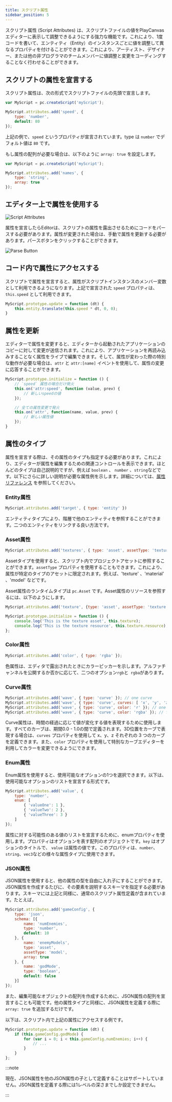 ```yaml
---
title: スクリプト属性
sidebar_position: 5
---
```


スクリプト属性 (Script Attributes) は、スクリプトファイルの値をPlayCanvasエディターに表示して調整できるようにする強力な機能です。これにより、1度コードを書いて、エンティティ（Entity）のインスタンスごとに値を調整して異なるプロパティを付けることができます。これにより、アーティスト、デザイナー、または他の非プログラマのチームメンバーに値調整と変更をコーディングすることなく行わせることができます。

## スクリプトの属性を宣言する

スクリプト属性は、次の形式でスクリプトファイルの先頭で宣言します。

```javascript
var MyScript = pc.createScript('myScript');

MyScript.attributes.add('speed', {
    type: 'number',
    default: 80
});
```

上記の例で、`speed` というプロパティが宣言されています。type は `number` でデフォルト値は `80` です。

もし属性の配列が必要な場合は、以下のように `array: true` を設定します。

```javascript
var MyScript = pc.createScript('myScript');

MyScript.attributes.add('names', {
    type: 'string',
    array: true
});
```

## エディター上で属性を使用する

![Script Attributes](/images/user-manual/scripting/script-attributes.png)

属性を宣言したらEditorは、スクリプトの属性を露出させるためにコードをパースする必要があります。属性が変更された場合は、手動で属性を更新する必要があります。パースボタンをクリックすることができます。

![Parse Button](/images/user-manual/scripting/script-parse-button.png)

## コード内で属性にアクセスする

スクリプトで属性を宣言すると、属性がスクリプトインスタンスのメンバー変数として利用できるようになります。上記で宣言された `speed` プロパティは、`this.speed` として利用できます。

```javascript
MyScript.prototype.update = function (dt) {
    this.entity.translate(this.speed * dt, 0, 0);
}
```

## 属性を更新

エディターで属性を変更すると、エディターから起動されたアプリケーションのコピーに対して変更が送信されます。これにより、アプリケーションを再読み込みすることなく属性をライブで編集できます。そして、属性が変わった際の特別な動作が必要な場合は、`attr` と `attr:[name]` イベントを使用して、属性の変更に応答することができます。

```javascript
MyScript.prototype.initialize = function () {
    // `speed` 属性の場合だけ発火
    this.on('attr:speed', function (value, prev) {
        // 新しいspeedの値
    });

    // 全ての属性変更で発火
    this.on('attr', function(name, value, prev) {
        // 新しい属性値
    });
}
```

## 属性のタイプ

属性を宣言する際は、その属性のタイプも指定する必要があります。これにより、エディターが属性を編集するための関連コントロールを表示できます。ほとんどのタイプは自己説明的ですが、例えば `boolean` 、 `number` 、`string`などです。以下にさらに詳しい説明が必要な属性例を示します。詳細については、[属性リファレンス][3] を参照してください。

### Entity属性

```javascript
MyScript.attributes.add('target', { type: 'entity' })
```

エンティティタイプにより、階層で他のエンティティを参照することができます。二つのエンティティをリンクする良い方法です。

### Asset属性

```javascript
MyScript.attributes.add('textures', { type: 'asset', assetType: 'texture', array: true });
```

Assetタイプを使用すると、スクリプト内でプロジェクトアセットに参照することができます。`assetType` プロパティを使用することもできます。これにより、属性が特定のタイプのアセットに限定されます。例えば、'texture' 、'material' 、'model' などです。

Asset属性のランタイムタイプは `pc.Asset` です。Asset属性のリソースを参照するには、以下のようにします。

```javascript
MyScript.attributes.add('texture', {type: 'asset', assetType: 'texture'});

MyScript.prototype.initialize = function () {
    console.log('This is the texture asset', this.texture);
    console.log('This is the texture resource', this.texture.resource);
};

```

### Color属性

```javascript
MyScript.attributes.add('color', { type: 'rgba' });
```

色属性は、エディタで露出されたときにカラーピッカーを示します。アルファチャンネルを公開するか否かに応じて、二つのオプション`rgb`と` rgba`があります。

### Curve属性

```javascript
MyScript.attributes.add('wave', { type: 'curve' }); // one curve
MyScript.attributes.add('wave', { type: 'curve', curves: [ 'x', 'y', 'z' ] }); // three curves: x, y, z
MyScript.attributes.add('wave', { type: 'curve', color: 'r' }); // one curve for red channel
MyScript.attributes.add('wave', { type: 'curve', color: 'rgba' }); // four curves for full color including alpha
```

Curve属性は、時間の経過に応じて値が変化する値を表現するために使用します。すべてのカーブは、期間0.0 - 1.0の間で定義されます。3D位置をカーブで表現する場合は、`curves` プロパティを使用して x、y、z それぞれの 3 つのカーブを定義できます。また、`color` プロパティを使用して特別なカーブエディターを利用してカラーを変更できるようにできます。

### Enum属性

Enum属性を使用すると、使用可能なオプションの1つを選択できます。以下は、使用可能なオプションのリストを宣言する形式です。

```javascript
MyScript.attributes.add('value', {
    type: 'number',
    enum: [
        { 'valueOne': 1 },
        { 'valueTwo': 2 },
        { 'valueThree': 3 }
    ]
});
```

属性に対する可能性のある値のリストを宣言するために、enumプロパティを使用します。プロパティはオプションを表す配列のオブジェクトです。`key` はオプションのタイトルで、 `value` は属性の値です。このプロパティは、`number`、`string`、`vec3`などの様々な属性タイプに使用できます。

### JSON属性

JSON属性を使用すると、他の属性の型を自由に入れ子にすることができます。JSON属性を作成するたびに、その要素を説明するスキーマを指定する必要があります。スキーマには上記と同様に、通常のスクリプト属性定義が含まれています。たとえば，

```javascript
MyScript.attributes.add('gameConfig', {
    type: 'json',
    schema: [{
        name: 'numEnemies',
        type: 'number',
        default: 10
    }, {
        name: 'enemyModels',
        type: 'asset',
        assetType: 'model',
        array: true
    }, {
        name: 'godMode',
        type: 'boolean',
        default: false
    }]
});
```

また、編集可能なオブジェクトの配列を作成するために、JSON属性の配列を宣言することも可能です。他の属性タイプと同様に、JSON属性を定義する際に `array: true` を追加するだけです。

以下は、スクリプト内で上記の属性にアクセスする例です。

```javascript
MyScript.prototype.update = function (dt) {
    if (this.gameConfig.godMode) {
        for (var i = 0; i < this.gameConfig.numEnemies; i++) {
            // ...
        }
    }
};
```

:::note

現在、JSON属性を他のJSON属性の子として定義することはサポートしていません。JSON属性を定義する際には1レベルの深さまでしか設定できません。

:::

[3]: https://api.playcanvas.com/classes/Engine.ScriptAttributes.html
